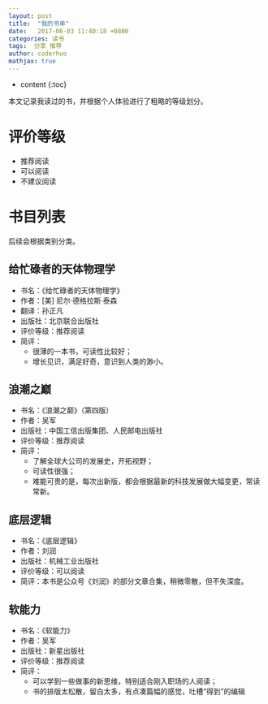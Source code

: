 ```yaml
---
layout: post  
title:  "我的书单"  
date:   2017-06-03 11:40:18 +0800
categories: 读书  
tags:  分享 推荐  
author: coderhuo  
mathjax: true  
---
```


* content
{:toc}

本文记录我读过的书，并根据个人体验进行了粗略的等级划分。






# 评价等级 #

- 推荐阅读
- 可以阅读
- 不建议阅读

# 书目列表 #

后续会根据类别分类。

## 给忙碌者的天体物理学 ##

- 书名：《给忙碌者的天体物理学》
- 作者：[美] 尼尔·德格拉斯·泰森
- 翻译：孙正凡
- 出版社：北京联合出版社
- 评价等级：推荐阅读
- 简评：
  - 很薄的一本书，可读性比较好；
  - 增长见识，满足好奇，意识到人类的渺小。

## 浪潮之巅 ##

- 书名：《浪潮之巅》（第四版）
- 作者：吴军
- 出版社：中国工信出版集团、人民邮电出版社
- 评价等级：推荐阅读
- 简评：
  - 了解全球大公司的发展史，开拓视野；
  - 可读性很强；
  - 难能可贵的是，每次出新版，都会根据最新的科技发展做大幅变更，常读常新。

## 底层逻辑 ##

- 书名：《底层逻辑》
- 作者：刘润
- 出版社：机械工业出版社
- 评价等级：可以阅读
- 简评：本书是公众号《刘润》的部分文章合集，稍微零散，但不失深度。

## 软能力 ##

- 书名：《软能力》
- 作者：吴军
- 出版社：新星出版社
- 评价等级：推荐阅读
- 简评：
  - 可以学到一些做事的新思维，特别适合刚入职场的人阅读；
  - 书的排版太松散，留白太多，有点凑篇幅的感觉，吐槽“得到”的编辑

